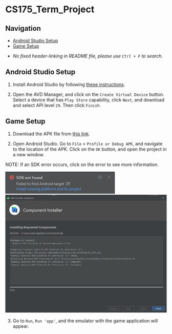 # CS175_Term_Project

## Navigation
 - [Android Studio Setup](##android-studio-setup)
 - [Game Setup](##game-setup)
 <!-- - [x] test        - THIS ADDS A CHECK-MARKED CHECK BOX -->
 - *No fixed header-linking in README file, please use `Ctrl + F` to search.*

## Android Studio Setup

1. Install Android Studio by following [these instructions](https://developer.android.com/studio/install).

2. Open the AVD Manager, and click on the `Create Virtual Device` button. Select a device that has `Play Store` capability, click `Next`, and download and select API level `29`. Then click `Finish`.

## Game Setup

1. Download the APK file from [this link](https://third-from-the-left.itch.io/slime-runner).

2. Open Android Studio. Go to `File` > `Profile or Debug APK`, and navigate to the location of the APK. Click on the `OK` button, and open the project in a new window.

NOTE: If an SDK error occurs, click on the error to see more information.

![SDK-not-found-error.png](images/SDK-not-found-error.png)
![SDK-not-found-error-fix.png](images/SDK-not-found-error-fix.png)

3. Go to `Run`, `Run 'app'`, and the emulator with the game application will appear.